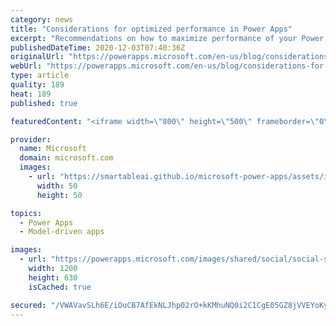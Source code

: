 ```yaml
---
category: news
title: "Considerations for optimized performance in Power Apps"
excerpt: "Recommendations on how to maximize performance of your Power Apps "
publishedDateTime: 2020-12-03T07:40:36Z
originalUrl: "https://powerapps.microsoft.com/en-us/blog/considerations-for-optimized-performance-in-power-apps/"
webUrl: "https://powerapps.microsoft.com/en-us/blog/considerations-for-optimized-performance-in-power-apps/"
type: article
quality: 189
heat: 189
published: true

featuredContent: "<iframe width=\"800\" height=\"500\" frameborder=\"0\" src=\"https://www.youtube.com/embed/jcKoqC9Vfmo\" allow=\"accelerometer; autoplay; encrypted-media; gyroscope; picture-in-picture\" allowfullscreen></iframe>"

provider:
  name: Microsoft
  domain: microsoft.com
  images:
    - url: "https://smartableai.github.io/microsoft-power-apps/assets/images/organizations/microsoft.com-50x50.jpg"
      width: 50
      height: 50

topics:
  - Power Apps
  - Model-driven apps

images:
  - url: "https://powerapps.microsoft.com/images/shared/social/social-share-post-ignite.png"
    width: 1200
    height: 630
    isCached: true

secured: "/VWAVavSLh6E/iOuCB7AfEkNLJhp02rO+kKMhuNQ0i2C1CgE05GZ8jVVEYoKyhi97j37xJliL40MnYX5FI6md9MUUkZZDXz/1z+DmdDUDfBYlKKcANXaVfHVQBzmRfU2TULMVOJ80cBgPJkSNjgmn0W3apCn8pcaOSO4Via/+I51ut6wO0sn8ffEeMTxgmCNFoWrs9XJLjE8dP8ZVSR5KjD5jElObD1Wq8uOy9ErBUEEXyTWBZj15TZWlGQuU4vjp1iwHyYIYlee5I/u4Xv1KYSj0pSE6wpy1wK0DddDPiT8vkq7d8Au8sUx9Iq6q/2ZnX2UFEVZ1WvJ+hMdiLJNuPfqs1JxaRLFFWtTUn9oGTd+AejUElMt/F4gch+5ooLVcV4MIuCbydw3zwIAKm0/TvIJvtbT0sTYMJhjiIdUbKBaoV6mvmNs9BsgAQhXD/2X0xUCYYjVjylCx6ZKv2D+2g==;fB+EcinNuiP88nhbWi6x/A=="
---
```


